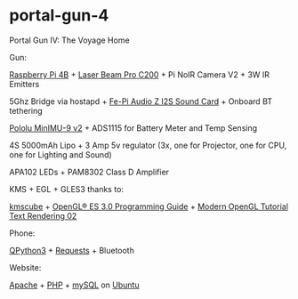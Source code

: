 # portal-gun-4
Portal Gun IV: The Voyage Home


Gun:

[Raspberry Pi 4B](https://www.raspberrypi.org/) + [Laser Beam Pro C200](http://laserbeampro.com/) + Pi NoIR Camera V2 + 3W IR Emitters

5Ghz Bridge via hostapd + [Fe-Pi Audio Z I2S Sound Card](https://fe-pi.com/) + Onboard BT tethering

[Pololu MinIMU-9 v2](https://www.pololu.com/product/1268) + ADS1115 for Battery Meter and Temp Sensing

4S 5000mAh Lipo + 3 Amp 5v regulator (3x, one for Projector, one for CPU, one for Lighting and Sound)

APA102 LEDs + PAM8302 Class D Amplifier

KMS + EGL + GLES3 thanks to:

[kmscube](https://gitlab.freedesktop.org/mesa/kmscube/) + [OpenGL® ES 3.0 Programming Guide](https://github.com/danginsburg/opengles3-book) + [Modern OpenGL Tutorial Text Rendering 02](https://en.wikibooks.org/wiki/OpenGL_Programming/Modern_OpenGL_Tutorial_Text_Rendering_02)
 
Phone:

[QPython3](http://qpython.com/) + [Requests](http://docs.python-requests.org/en/latest/) + Bluetooth

Website:

[Apache](http://httpd.apache.org/) + [PHP](http://php.net/) + [mySQL](https://www.mysql.com/) on [Ubuntu](http://www.ubuntu.com/)
